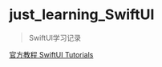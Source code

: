 # just_learning_SwiftUI

>SwiftUI学习记录

[官方教程 SwiftUI Tutorials](https://developer.apple.com/tutorials/swiftui/creating-and-combining-views)
